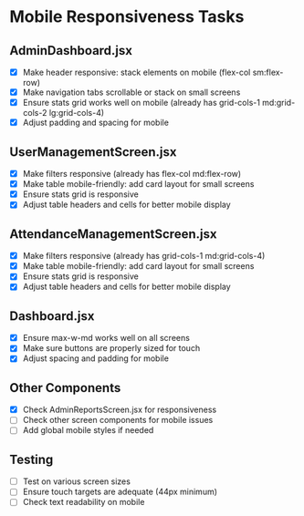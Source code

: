 # Mobile Responsiveness Tasks

## AdminDashboard.jsx
- [x] Make header responsive: stack elements on mobile (flex-col sm:flex-row)
- [x] Make navigation tabs scrollable or stack on small screens
- [x] Ensure stats grid works well on mobile (already has grid-cols-1 md:grid-cols-2 lg:grid-cols-4)
- [x] Adjust padding and spacing for mobile

## UserManagementScreen.jsx
- [x] Make filters responsive (already has flex-col md:flex-row)
- [x] Make table mobile-friendly: add card layout for small screens
- [x] Ensure stats grid is responsive
- [x] Adjust table headers and cells for better mobile display

## AttendanceManagementScreen.jsx
- [x] Make filters responsive (already has grid-cols-1 md:grid-cols-4)
- [x] Make table mobile-friendly: add card layout for small screens
- [x] Ensure stats grid is responsive
- [x] Adjust table headers and cells for better mobile display

## Dashboard.jsx
- [x] Ensure max-w-md works well on all screens
- [x] Make sure buttons are properly sized for touch
- [x] Adjust spacing and padding for mobile

## Other Components
- [x] Check AdminReportsScreen.jsx for responsiveness
- [ ] Check other screen components for mobile issues
- [ ] Add global mobile styles if needed

## Testing
- [ ] Test on various screen sizes
- [ ] Ensure touch targets are adequate (44px minimum)
- [ ] Check text readability on mobile
